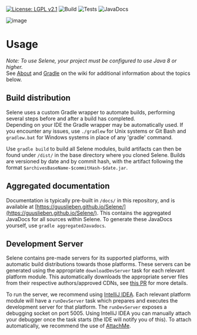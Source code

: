[![License: LGPL v2.1](https://img.shields.io/badge/License-LGPL%20v2.1-blue.svg)](https://www.gnu.org/licenses/lgpl-2.1)
![Build](https://github.com/GuusLieben/Selene/workflows/Build/badge.svg)
![Tests](https://github.com/GuusLieben/Selene/workflows/Tests/badge.svg)
![JavaDocs](https://github.com/GuusLieben/Selene/workflows/JavaDocs/badge.svg)  

![image](http://dockbox.org/content/Selene.png)

# Usage
_Note: To use Selene, your project must be configured to use Java 8 or higher._  
See [About](https://github.com/GuusLieben/Selene/wiki) and [Gradle](https://github.com/GuusLieben/Selene/wiki/Gradle) on the wiki
for additional information about the topics below.

## Build distribution
Selene uses a custom Gradle wrapper to automate builds, performing several steps before and after a build has completed.  
Depending on your IDE the Gradle wrapper may be automatically used. If you encounter any issues, use `./gradlew` for Unix systems or Git Bash and `gradlew.bat` for Windows systems in place of any 'gradle' command.  

Use `gradle build` to build all Selene modules, build artifacts can then be found under `/dist/` in the base directory 
where you cloned Selene. Builds are versioned by date and by commit hash, with the artifact following the format `$archivesBaseName-$commitHash-$date.jar`.

## Aggregated documentation
Documentation is typically pre-built in `/docs/` in this repository, and is available at 
[https://guuslieben.github.io/Selene/](https://guuslieben.github.io/Selene/). This contains the aggregated JavaDocs for
all sources within Selene. To generate these JavaDocs yourself, use `gradle aggregatedJavadocs`.

## Development Server
Selene contains pre-made servers for its supported platforms, with automatic build distributions towards those platforms. 
These servers can be generated using the appropriate `downloadDevServer` task for each relevant platform module. 
This automatically downloads the appropriate server files from their respective authors/approved CDNs, see [this PR](https://github.com/GuusLieben/Selene/pull/214) for more details.

To run the server, we recommend using [IntelliJ IDEA](https://www.jetbrains.com/idea/). 
Each relevant platform module will have a `runDevServer` task which prepares and executes the development server for that platform.
The `runDevServer` exposes a debugging socket on port 5005. Using IntelliJ IDEA you can manually attach your debugger once the task starts
(the IDE will notify you of this). To attach automatically, we recommend the use of [AttachMe](https://plugins.jetbrains.com/plugin/13263-attachme).
